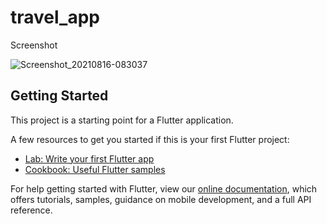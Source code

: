 # travel_app

Screenshot

![Screenshot_20210816-083037](https://user-images.githubusercontent.com/57026317/129500257-7f88f8a0-646c-4efd-9cb3-fc57fae43302.png)

## Getting Started

This project is a starting point for a Flutter application.

A few resources to get you started if this is your first Flutter project:

- [Lab: Write your first Flutter app](https://flutter.dev/docs/get-started/codelab)
- [Cookbook: Useful Flutter samples](https://flutter.dev/docs/cookbook)

For help getting started with Flutter, view our
[online documentation](https://flutter.dev/docs), which offers tutorials,
samples, guidance on mobile development, and a full API reference.
